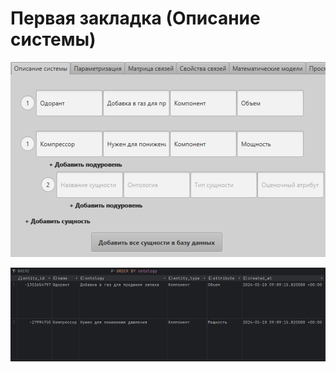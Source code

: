 # **Первая закладка (Описание системы)**

![img.png](images/img.png)

![img_1.png](images/img_1.png)